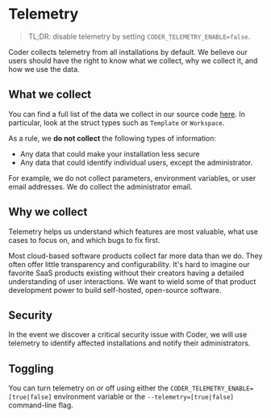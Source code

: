 # Telemetry

<blockquote class="info">
TL;DR: disable telemetry by setting <code>CODER_TELEMETRY_ENABLE=false</code>.
</blockquote>

Coder collects telemetry from all installations by default. We believe our users
should have the right to know what we collect, why we collect it, and how we use
the data.

## What we collect

You can find a full list of the data we collect in our source code
[here](https://github.com/onchainengineering/hmi-computer/blob/main/coderd/telemetry/telemetry.go).
In particular, look at the struct types such as `Template` or `Workspace`.

As a rule, we **do not collect** the following types of information:

- Any data that could make your installation less secure
- Any data that could identify individual users, except the administrator.

For example, we do not collect parameters, environment variables, or user email
addresses. We do collect the administrator email.

## Why we collect

Telemetry helps us understand which features are most valuable, what use cases
to focus on, and which bugs to fix first.

Most cloud-based software products collect far more data than we do. They often
offer little transparency and configurability. It's hard to imagine our favorite
SaaS products existing without their creators having a detailed understanding of
user interactions. We want to wield some of that product development power to
build self-hosted, open-source software.

## Security

In the event we discover a critical security issue with Coder, we will use
telemetry to identify affected installations and notify their administrators.

## Toggling

You can turn telemetry on or off using either the
`CODER_TELEMETRY_ENABLE=[true|false]` environment variable or the
`--telemetry=[true|false]` command-line flag.
